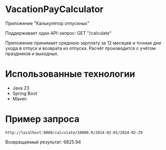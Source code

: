 # VacationPayCalculator
 
Приложение "Калькулятор отпускных"

Поддерживает один API-запрос: GET "/calculate"

Приложение принимает среднюю зарплату за 12 месяцев и точные дни ухода в отпуск и возврата из отпуска.
Расчёт производится с учётом праздников и выходных.

# Использованные технологии

* Java 23
* Spring Boot
* Maven

# Пример запроса

`http://localhost:8080/calculate/10000.0/2024-02-01/2024-02-29`

Возвращаемый результат: 6825.94